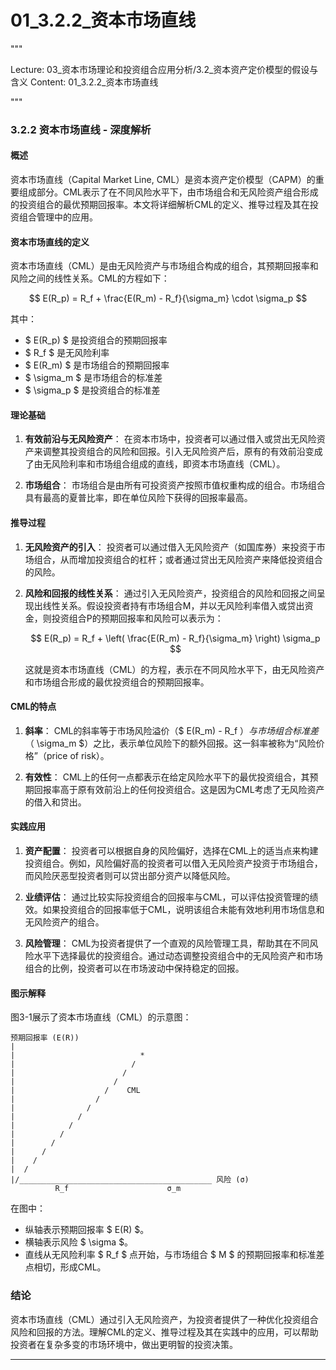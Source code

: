 # 01_3.2.2_资本市场直线

"""

Lecture: 03_资本市场理论和投资组合应用分析/3.2_资本资产定价模型的假设与含义
Content: 01_3.2.2_资本市场直线

"""

### 3.2.2 资本市场直线 - 深度解析

#### 概述

资本市场直线（Capital Market Line, CML）是资本资产定价模型（CAPM）的重要组成部分。CML表示了在不同风险水平下，由市场组合和无风险资产组合形成的投资组合的最优预期回报率。本文将详细解析CML的定义、推导过程及其在投资组合管理中的应用。

#### 资本市场直线的定义

资本市场直线（CML）是由无风险资产与市场组合构成的组合，其预期回报率和风险之间的线性关系。CML的方程如下：

$$ E(R_p) = R_f + \frac{E(R_m) - R_f}{\sigma_m} \cdot \sigma_p $$

其中：
- $ E(R_p) $ 是投资组合的预期回报率
- $ R_f $ 是无风险利率
- $ E(R_m) $ 是市场组合的预期回报率
- $ \sigma_m $ 是市场组合的标准差
- $ \sigma_p $ 是投资组合的标准差

#### 理论基础

1. **有效前沿与无风险资产**：
   在资本市场中，投资者可以通过借入或贷出无风险资产来调整其投资组合的风险和回报。引入无风险资产后，原有的有效前沿变成了由无风险利率和市场组合组成的直线，即资本市场直线（CML）。

2. **市场组合**：
   市场组合是由所有可投资资产按照市值权重构成的组合。市场组合具有最高的夏普比率，即在单位风险下获得的回报率最高。

#### 推导过程

1. **无风险资产的引入**：
   投资者可以通过借入无风险资产（如国库券）来投资于市场组合，从而增加投资组合的杠杆；或者通过贷出无风险资产来降低投资组合的风险。

2. **风险和回报的线性关系**：
   通过引入无风险资产，投资组合的风险和回报之间呈现出线性关系。假设投资者持有市场组合M，并以无风险利率借入或贷出资金，则投资组合P的预期回报率和风险可以表示为：

   $$ E(R_p) = R_f + \left( \frac{E(R_m) - R_f}{\sigma_m} \right) \sigma_p $$

   这就是资本市场直线（CML）的方程，表示在不同风险水平下，由无风险资产和市场组合形成的最优投资组合的预期回报率。

#### CML的特点

1. **斜率**：
   CML的斜率等于市场风险溢价（$ E(R_m) - R_f $）与市场组合标准差（$ \sigma_m $）之比，表示单位风险下的额外回报。这一斜率被称为“风险价格”（price of risk）。

2. **有效性**：
   CML上的任何一点都表示在给定风险水平下的最优投资组合，其预期回报率高于原有效前沿上的任何投资组合。这是因为CML考虑了无风险资产的借入和贷出。

#### 实践应用

1. **资产配置**：
   投资者可以根据自身的风险偏好，选择在CML上的适当点来构建投资组合。例如，风险偏好高的投资者可以借入无风险资产投资于市场组合，而风险厌恶型投资者则可以贷出部分资产以降低风险。

2. **业绩评估**：
   通过比较实际投资组合的回报率与CML，可以评估投资管理的绩效。如果投资组合的回报率低于CML，说明该组合未能有效地利用市场信息和无风险资产的组合。

3. **风险管理**：
   CML为投资者提供了一个直观的风险管理工具，帮助其在不同风险水平下选择最优的投资组合。通过动态调整投资组合中的无风险资产和市场组合的比例，投资者可以在市场波动中保持稳定的回报。

#### 图示解释

图3-1展示了资本市场直线（CML）的示意图：

```
预期回报率 (E(R))
|
|                            *
|                          /
|                        /
|                      /
|                    /    CML
|                  /
|                /
|              /
|            /
|          /
|        /
|      /
|    /
|  /
|/___________________________________________ 风险 (σ)
          R_f                      σ_m
```

在图中：
- 纵轴表示预期回报率 $ E(R) $。
- 横轴表示风险 $ \sigma $。
- 直线从无风险利率 $ R_f $ 点开始，与市场组合 $ M $ 的预期回报率和标准差点相切，形成CML。

### 结论

资本市场直线（CML）通过引入无风险资产，为投资者提供了一种优化投资组合风险和回报的方法。理解CML的定义、推导过程及其在实践中的应用，可以帮助投资者在复杂多变的市场环境中，做出更明智的投资决策。

---
